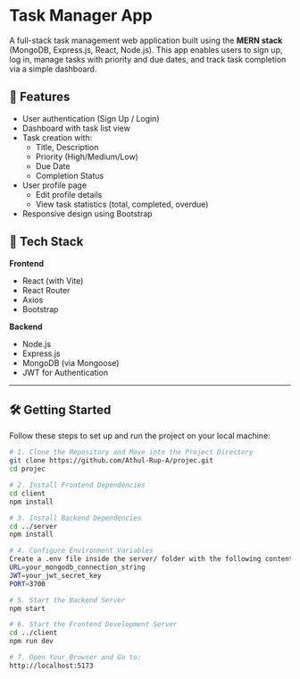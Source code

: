 
# Task Manager App

A full-stack task management web application built using the **MERN stack** (MongoDB, Express.js, React, Node.js). This app enables users to sign up, log in, manage tasks with priority and due dates, and track task completion via a simple dashboard.

## 🌟 Features

- User authentication (Sign Up / Login)
- Dashboard with task list view
- Task creation with:
  - Title, Description
  - Priority (High/Medium/Low)
  - Due Date
  - Completion Status
- User profile page
  - Edit profile details
  - View task statistics (total, completed, overdue)
- Responsive design using Bootstrap

## 🚀 Tech Stack

**Frontend**
- React (with Vite)
- React Router
- Axios
- Bootstrap

**Backend**
- Node.js
- Express.js
- MongoDB (via Mongoose)
- JWT for Authentication

---

## 🛠️ Getting Started

Follow these steps to set up and run the project on your local machine:

```bash
# 1. Clone the Repository and Move into the Project Directory
git clone https://github.com/Athul-Rup-A/projec.git
cd projec

# 2. Install Frontend Dependencies
cd client
npm install

# 3. Install Backend Dependencies
cd ../server
npm install

# 4. Configure Environment Variables
Create a .env file inside the server/ folder with the following content:
URL=your_mongodb_connection_string
JWT=your_jwt_secret_key
PORT=3700

# 5. Start the Backend Server
npm start

# 6. Start the Frontend Development Server
cd ../client
npm run dev

# 7. Open Your Browser and Go to:
http://localhost:5173

